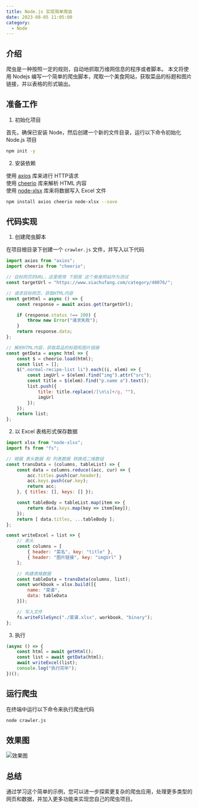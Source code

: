 ```yaml
---
title: Node.js 实现简单爬虫
date: 2023-08-05 11:05:00
category:
  - Node
---
```


## 介绍

爬虫是一种按照一定的规则，自动地抓取万维网信息的程序或者脚本。
本文将使用 Nodejs 编写一个简单的爬虫脚本，爬取一个美食网站，获取菜品的标题和图片链接，并以表格的形式输出。

## 准备工作

1. 初始化项目

首先，确保已安装 Node，然后创建一个新的文件目录，运行以下命令初始化 Node.js 项目

```bash
npm init -y
```

2. 安装依赖

使用 [axios](https://axios-http.com/docs/intro) 库来进行 HTTP请求  
使用 [cheerio](https://cheerio.js.org/) 库来解析 HTML 内容  
使用 [node-xlsx](https://github.com/mgcrea/node-xlsx) 库来将数据写入 Excel 文件  

```bash
npm install axios cheerio node-xlsx --save
```

## 代码实现

1. 创建爬虫脚本

在项目根目录下创建一个 `crawler.js` 文件，并写入以下代码

```js
import axios from "axios";
import cheerio from "cheerio";

// 目标网页的URL，这里使用 下厨房 这个美食网站作为测试
const targetUrl = "https://www.xiachufang.com/category/40076/";

// 请求目标网页，获取HTML内容
const getHtml = async () => {
	const response = await axios.get(targetUrl);

	if (response.status !== 200) {
		throw new Error("请求失败");
	}
	return response.data;
};

// 解析HTML内容，获取菜品的标题和图片链接
const getData = async html => {
	const $ = cheerio.load(html);
	const list = [];
	$(".normal-recipe-list li").each((i, elem) => {
		const imgUrl = $(elem).find("img").attr("src");
		const title = $(elem).find("p.name a").text();
		list.push({
			title: title.replace(/[\n\s]+/g, ""),
			imgUrl
		});
	});
	return list;
};
```

2. 以 Excel 表格形式保存数据

```js
import xlsx from "node-xlsx";
import fs from "fs";

// 根据 表头数据 和 列表数据 转换成二维数组
const transData = (columns, tableList) => {
	const data = columns.reduce((acc, cur) => {
		acc.titles.push(cur.header);
		acc.keys.push(cur.key);
		return acc;
	}, { titles: [], keys: [] });

    const tableBody = tableList.map(item => {
    	return data.keys.map(key => item[key]);
    });
	return [ data.titles, ...tableBody ];
};

const writeExcel = list => {
	// 表头
	const columns = [
		{ header: "菜名", key: "title" },
		{ header: "图片链接", key: "imgUrl" }
	];

	// 构建表格数据
    const tableData = transData(columns, list);
    const workbook = xlsx.build([{
		name: "菜谱",
		data: tableData
	}]);

	// 写入文件
	fs.writeFileSync("./菜谱.xlsx", workbook, "binary");
};
```

3. 执行

```js
(async () => {
	const html = await getHtml();
	const list = await getData(html);
	await writeExcel(list);
	console.log("执行完毕");
})();
```

## 运行爬虫

在终端中运行以下命令来执行爬虫代码

```bash
node crawler.js
```

## 效果图

![效果图](/images/node-crawler_1.webp)

## 总结

通过学习这个简单的示例，您可以进一步探索更复杂的爬虫应用，处理更多类型的网页和数据，并加入更多功能来实现您自己的爬虫项目。
